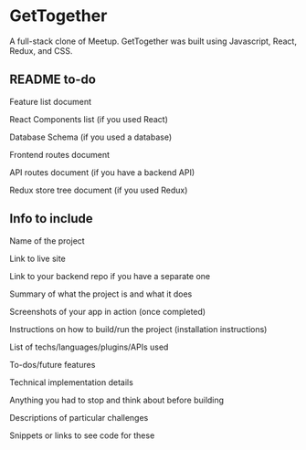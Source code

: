 # GetTogether
A full-stack clone of Meetup. GetTogether was built using Javascript, React, Redux, and CSS.

## README to-do
Feature list document

React Components list (if you used React)

Database Schema (if you used a database)

Frontend routes document

API routes document (if you have a backend API)

Redux store tree document (if you used Redux)

## Info to include
Name of the project

Link to live site

Link to your backend repo if you have a separate one

Summary of what the project is and what it does

Screenshots of your app in action (once completed)

Instructions on how to build/run the project (installation instructions)

List of techs/languages/plugins/APIs used

To-dos/future features

Technical implementation details

Anything you had to stop and think about before building

Descriptions of particular challenges

Snippets or links to see code for these
